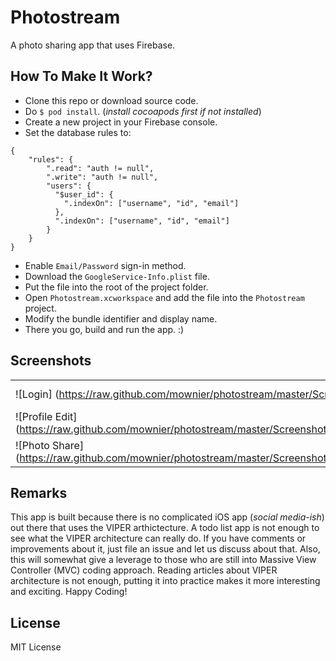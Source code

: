 # Photostream

A photo sharing app that uses Firebase.

## How To Make It Work?

- Clone this repo or download source code.
- Do `$ pod install`. (_install cocoapods first if not installed_)
- Create a new project in your Firebase console.
- Set the database rules to: 
```
{
    "rules": {
        ".read": "auth != null",
        ".write": "auth != null",
        "users": {
          "$user_id": {
            ".indexOn": ["username", "id", "email"]
          },
          ".indexOn": ["username", "id", "email"]
        }
    }
}
```
- Enable `Email/Password` sign-in method.
- Download the `GoogleService-Info.plist` file.
- Put the file into the root of the project folder.
- Open `Photostream.xcworkspace` and add the file into the `Photostream` project.
- Modify the bundle identifier and display name.
- There you go, build and run the app. :)

## Screenshots
||||
|---|---|---|
|![Login] (https://raw.github.com/mownier/photostream/master/Screenshots/Login.png)|![Registration] (https://raw.github.com/mownier/photostream/master/Screenshots/Registration.png)|![News Feed] (https://raw.github.com/mownier/photostream/master/Screenshots/News%20Feed.png)|
|![Profile Edit] (https://raw.github.com/mownier/photostream/master/Screenshots/Edit%20Profile.png)|![Settings] (https://raw.github.com/mownier/photostream/master/Screenshots/Settings.png)|![Photo Picker] (https://raw.github.com/mownier/photostream/master/Screenshots/Photo%20Picker.png)|
|![Photo Share] (https://raw.github.com/mownier/photostream/master/Screenshots/Photo%20Share.png)|![Post Upload] (https://raw.github.com/mownier/photostream/master/Screenshots/Post%20Upload.png)|![Comment Controller] (https://raw.github.com/mownier/photostream/master/Screenshots/Comment%20Controller.png)|


## Remarks
This app is built because there is no complicated iOS app (_social media-ish_) out there that uses the VIPER arthictecture. A todo list app is not enough to see what the VIPER architecture can really do. If you have comments or improvements about it, just file an issue and let us discuss about that. Also, this will somewhat give a leverage to those who are still into Massive View Controller (MVC) coding approach. Reading articles about VIPER architecture is not enough, putting it into practice makes it more interesting and exciting. Happy Coding!

## License

MIT License

